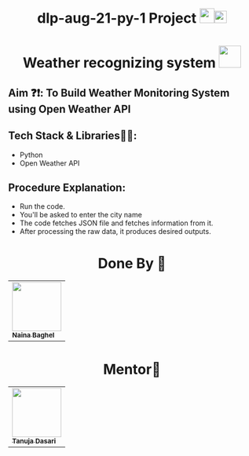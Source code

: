 <h1 align="center">dlp-aug-21-py-1 Project <img src="https://emojis.slackmojis.com/emojis/images/1531849430/4246/blob-sunglasses.gif?1531849430" width="30"/><img src="https://media.giphy.com/media/hvRJCLFzcasrR4ia7z/giphy.gif" width="25px">  </h1>

<h1 align="center"> Weather recognizing system <img src="https://github.com/TheDudeThatCode/TheDudeThatCode/blob/master/Assets/Developer.gif" width="45px"></h1>
  
## Aim ❓❗: To Build Weather Monitoring System using Open Weather API
## Tech Stack & Libraries📄📃:

- Python 
- Open Weather API

## Procedure Explanation:
- Run the code.
- You'll be asked to enter the city name 
- The code fetches JSON file and fetches information from it.
- After processing the raw data, it produces desired outputs.
<b>
<h1 align="center">Done By 👧 </h1> 


<table>
    <tr>
        <td allign='centre'><a href = "https://github.com/nainabaghel"><img src = "https://user-images.githubusercontent.com/85128689/134506369-ae9a9f3a-a7c6-4c9e-9231-912996c596d0.png" height = "100px" width = "100px"/><br/><sub><b>Naina Baghel</b></sub></a></td>

</tr>
  </table>

  <h1 align="center"> Mentor👦</h1>
<table>
    <tr>
        <td allign='centre'><a href = "https://github.com/tanujadasari"><img src = "https://user-images.githubusercontent.com/85128689/128643122-1dcf5dbc-58b7-4f31-bc6c-8826a446dd81.png" height = "100px" width = "100px"/><br/><sub><b>Tanuja Dasari</b></sub></a></td>

</tr>
  </table>

      
